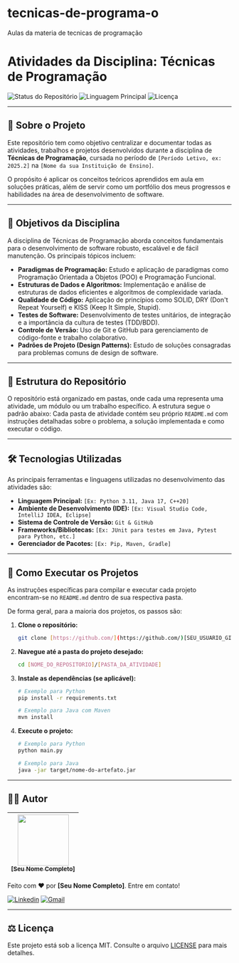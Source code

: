 # tecnicas-de-programa-o
Aulas da materia de tecnicas de programação
# Atividades da Disciplina: Técnicas de Programação

![Status do Repositório](https://img.shields.io/badge/status-em%20andamento-yellow)
![Linguagem Principal](https://img.shields.io/github/languages/top/[SEU_USUARIO_GITHUB]/[NOME_DO_REPOSITORIO])
![Licença](https://img.shields.io/badge/licen%C3%A7a-MIT-blue)

---

## 📖 Sobre o Projeto

Este repositório tem como objetivo centralizar e documentar todas as atividades, trabalhos e projetos desenvolvidos durante a disciplina de **Técnicas de Programação**, cursada no período de `[Período Letivo, ex: 2025.2]` na `[Nome da sua Instituição de Ensino]`.

O propósito é aplicar os conceitos teóricos aprendidos em aula em soluções práticas, além de servir como um portfólio dos meus progressos e habilidades na área de desenvolvimento de software.

---

## 🎯 Objetivos da Disciplina

A disciplina de Técnicas de Programação aborda conceitos fundamentais para o desenvolvimento de software robusto, escalável e de fácil manutenção. Os principais tópicos incluem:

-   **Paradigmas de Programação:** Estudo e aplicação de paradigmas como Programação Orientada a Objetos (POO) e Programação Funcional.
-   **Estruturas de Dados e Algoritmos:** Implementação e análise de estruturas de dados eficientes e algoritmos de complexidade variada.
-   **Qualidade de Código:** Aplicação de princípios como SOLID, DRY (Don't Repeat Yourself) e KISS (Keep It Simple, Stupid).
-   **Testes de Software:** Desenvolvimento de testes unitários, de integração e a importância da cultura de testes (TDD/BDD).
-   **Controle de Versão:** Uso de Git e GitHub para gerenciamento de código-fonte e trabalho colaborativo.
-   **Padrões de Projeto (Design Patterns):** Estudo de soluções consagradas para problemas comuns de design de software.

---

## 📂 Estrutura do Repositório

O repositório está organizado em pastas, onde cada uma representa uma atividade, um módulo ou um trabalho específico. A estrutura segue o padrão abaixo:
Cada pasta de atividade contém seu próprio `README.md` com instruções detalhadas sobre o problema, a solução implementada e como executar o código.

---

## 🛠️ Tecnologias Utilizadas

As principais ferramentas e linguagens utilizadas no desenvolvimento das atividades são:

-   **Linguagem Principal:** `[Ex: Python 3.11, Java 17, C++20]`
-   **Ambiente de Desenvolvimento (IDE):** `[Ex: Visual Studio Code, IntelliJ IDEA, Eclipse]`
-   **Sistema de Controle de Versão:** `Git & GitHub`
-   **Frameworks/Bibliotecas:** `[Ex: JUnit para testes em Java, Pytest para Python, etc.]`
-   **Gerenciador de Pacotes:** `[Ex: Pip, Maven, Gradle]`

---

## 🚀 Como Executar os Projetos

As instruções específicas para compilar e executar cada projeto encontram-se no `README.md` dentro de sua respectiva pasta.

De forma geral, para a maioria dos projetos, os passos são:

1.  **Clone o repositório:**
    ```bash
    git clone [https://github.com/](https://github.com/)[SEU_USUARIO_GITHUB]/[NOME_DO_REPOSITORIO].git
    ```

2.  **Navegue até a pasta do projeto desejado:**
    ```bash
    cd [NOME_DO_REPOSITORIO]/[PASTA_DA_ATIVIDADE]
    ```

3.  **Instale as dependências (se aplicável):**
    ```bash
    # Exemplo para Python
    pip install -r requirements.txt

    # Exemplo para Java com Maven
    mvn install
    ```

4.  **Execute o projeto:**
    ```bash
    # Exemplo para Python
    python main.py

    # Exemplo para Java
    java -jar target/nome-do-artefato.jar
    ```

---

## 👨‍💻 Autor

| [<img src="[URL_DA_SUA_FOTO_DE_PERFIL_GITHUB]" width=115><br><sub>[Seu Nome Completo]</sub>]([LINK_PARA_SEU_GITHUB]) |
| :---: |

Feito com ❤️ por **[Seu Nome Completo]**. Entre em contato!

[![Linkedin](https://img.shields.io/badge/LinkedIn-0077B5?style=for-the-badge&logo=linkedin&logoColor=white)]([LINK_PARA_SEU_LINKEDIN])
[![Gmail](https://img.shields.io/badge/Gmail-D14836?style=for-the-badge&logo=gmail&logoColor=white)](mailto:[SEU_EMAIL@gmail.com])

---

## ⚖️ Licença

Este projeto está sob a licença MIT. Consulte o arquivo [LICENSE](LICENSE) para mais detalhes.


